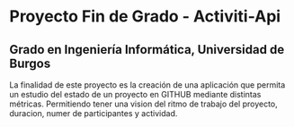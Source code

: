# Proyecto Fin de Grado - Activiti-Api
## Grado en Ingeniería Informática, Universidad de Burgos

La finalidad de este proyecto es la creación de una aplicación que permita un estudio del estado de un proyecto en GITHUB
mediante distintas métricas. Permitiendo tener una vision del ritmo de trabajo del proyecto, duracion, numer de participantes y actividad.
